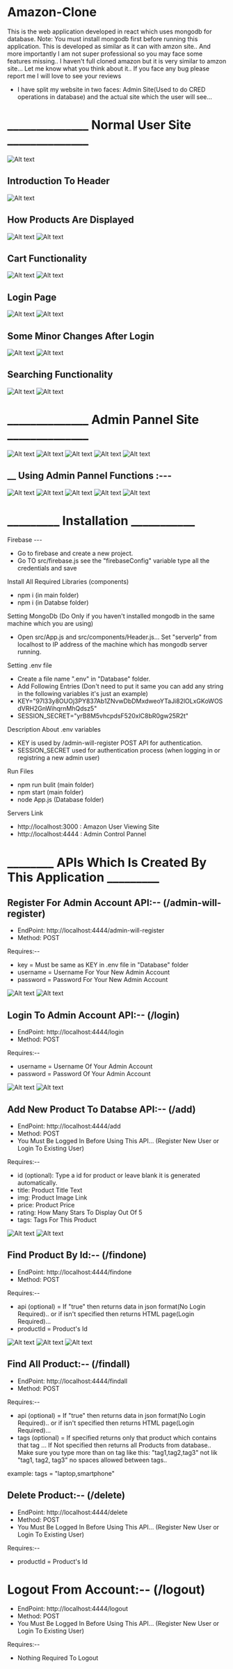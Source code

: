 # Amazon-Clone
This is the web application developed in react which uses mongodb for database. Note: You must install mongodb first before running this application. This is developed as similar as it can with amzon site.. And more importantly I am not super professional so you may face some features missing.. I haven't full cloned amazon but it is very similar to amzon site... Let me know what you think about it.. If you face any bug please report me I will love to see your reviews

* I have split my website in two faces: Admin Site(Used to do CRED operations in database) and the actual site which the user will see...

# ______________ Normal User Site ______________
![Alt text](https://user-images.githubusercontent.com/54973413/130322747-4d1039ec-dde8-4eeb-8764-abd17dcb297a.png "Amazon Site Look")

## Introduction To Header
![Alt text](https://user-images.githubusercontent.com/54973413/130324829-6d848251-52e3-4a53-b540-3034627b4fba.jpg "Amazon Site Look")


## How Products Are Displayed
![Alt text](https://user-images.githubusercontent.com/54973413/130324837-9dc63568-4eef-44de-a2bd-d494e9cc36b1.jpg "Amazon Site Look")
![Alt text](https://user-images.githubusercontent.com/54973413/130324838-d223863b-c484-4fb0-a7b5-b869b2bb5fd6.jpg "Amazon Site Look")

## Cart Functionality
![Alt text](https://user-images.githubusercontent.com/54973413/130324841-326a9110-0496-4f57-9b0f-d330ff2c08d6.jpg "Amazon Site Look")
![Alt text](https://user-images.githubusercontent.com/54973413/130324842-95bc091f-85ae-43d8-af0e-8950826bbbef.jpg "Amazon Site Look")

## Login Page
![Alt text](https://user-images.githubusercontent.com/54973413/130324843-f1a9d3b5-033e-44f9-8bf3-88eb4d8bdaba.jpg "Amazon Site Look")
![Alt text](https://user-images.githubusercontent.com/54973413/130324844-70c8d3a6-8839-4bc9-9bc1-57ab10505c38.jpg "Amazon Site Look")


## Some Minor Changes After Login
![Alt text](https://user-images.githubusercontent.com/54973413/130324845-d5c35de5-5362-4e45-b9e5-c5c49dcb6ac8.jpg "Amazon Site Look")
![Alt text](https://user-images.githubusercontent.com/54973413/130324847-9d343260-e44b-4d03-b350-cb22c128d2a6.jpg "Amazon Site Look")


## Searching Functionality
![Alt text](https://user-images.githubusercontent.com/54973413/130324848-c26aadb9-9883-478f-8c0f-5e7836676105.jpg "Amazon Site Look")
![Alt text](https://user-images.githubusercontent.com/54973413/130324850-33389c5b-bad3-4549-b8ab-e81799771719.jpg "Amazon Site Look")

#
#

# ______________ Admin Pannel Site ______________

![Alt text](https://user-images.githubusercontent.com/54973413/130326962-3a06929a-6da1-4de5-8221-d430943685a8.jpg "Amazon Site Look")
![Alt text](https://user-images.githubusercontent.com/54973413/130326963-153cf18a-76ab-4d6f-b182-35597b7c54e9.jpg "Amazon Site Look")
![Alt text](https://user-images.githubusercontent.com/54973413/130326965-4e2d420e-e5f8-42b3-9caf-bc5747041e0c.jpg "Amazon Site Look")
![Alt text](https://user-images.githubusercontent.com/54973413/130326969-6e3fb17d-6ba0-42fc-a2ff-f3fc6f74ca25.jpg "Amazon Site Look")
![Alt text](https://user-images.githubusercontent.com/54973413/130326971-2e4d28d0-8c88-4629-b86d-499261022558.jpg "Amazon Site Look")

## __ Using Admin Pannel Functions :---
![Alt text](https://user-images.githubusercontent.com/54973413/130326973-bb097f3d-3037-44d3-a15a-0e8dd3812ed1.jpg "Amazon Site Look")
![Alt text](https://user-images.githubusercontent.com/54973413/130326979-af6c54f0-a6c3-403d-8775-bfe0823e9fbf.jpg "Amazon Site Look")
![Alt text](https://user-images.githubusercontent.com/54973413/130326980-2e0e5c55-58d2-4a14-bc08-3cdf04b0f6dd.jpg "Amazon Site Look")
![Alt text](https://user-images.githubusercontent.com/54973413/130326982-9e2af4ae-c09d-430e-acae-f46f1da33278.jpg "Amazon Site Look")
![Alt text](https://user-images.githubusercontent.com/54973413/130326984-01a4b531-15e5-4bf7-83b0-625d95d08036.jpg "Amazon Site Look")


# _________ Installation ___________

Firebase ---

* Go to firebase and create a new project.
* Go TO src/firebase.js see the "firebaseConfig" variable type all the credentials and save

Install All Required Libraries (components)

* npm i (in main folder)
* npm i (in Databse folder)

Setting MongoDb (Do Only if you haven't installed mongodb in the same machine which you are using)

* Open src/App.js and src/components/Header.js... Set "serverIp" from localhost to IP address of the machine which has mongodb server running.

Setting .env file

* Create a file name ".env" in "Database" folder.
* Add Following Entries (Don't need to put it same you can add any string in the following variables it's just an example)
* KEY="97l33y8OUOj3PY837Ab1ZNvwDbDMxdweoYTaJi82lOLxGKoWOSdVRH2GnWihqrnMhQdsz5"
* SESSION_SECRET="yrB8M5vhcpdsF520xlC8bR0gw25R2t"

Description About .env variables

* KEY is used by /admin-will-register POST API for authentication.
* SESSION_SECRET used for authentication process (when logging in or registring a new admin user)


Run Files

* npm run bulit (main folder)
* npm start (main folder)
* node App.js (Database folder)

Servers Link

* http://localhost:3000 : Amazon User Viewing Site
* http://localhost:4444 : Admin Control Pannel


# ________ APIs Which Is Created By This Application _________

## Register For Admin Account API:-- (/admin-will-register)

* EndPoint: http://localhost:4444/admin-will-register
* Method: POST

Requires:--

* key = Must be same as KEY in .env file in "Database" folder
* username = Username For Your New Admin Account
* password = Password For Your New Admin Account


![Alt text](https://user-images.githubusercontent.com/54973413/130347337-f06d80cf-7d89-4bc9-a1fc-98ae5fa92d6d.jpg "Amazon Site Look")
![Alt text](https://user-images.githubusercontent.com/54973413/130347339-747cc0e8-1537-4390-a40d-aed6c00118a1.jpg "Amazon Site Look")


## Login To Admin Account API:-- (/login)

* EndPoint: http://localhost:4444/login
* Method: POST

Requires:--

* username = Username Of Your Admin Account
* password = Password Of Your Admin Account


![Alt text](https://user-images.githubusercontent.com/54973413/130347667-812d0d16-f0dd-4280-adda-fce03f79a8fe.jpg "Amazon Site Look")
![Alt text](https://user-images.githubusercontent.com/54973413/130347669-4c24d680-d6e9-456f-9630-b4426230b1b8.jpg "Amazon Site Look")


## Add New Product To Databse API:-- (/add)

* EndPoint: http://localhost:4444/add
* Method: POST
* You Must Be Logged In Before Using This API... (Register New User or Login To Existing User)

Requires:--

* id (optional): Type a id for product or leave blank it is generated automatically.
* title: Product Title Text
* img: Product Image Link
* price: Product Price
* rating: How Many Stars To Display Out Of 5
* tags: Tags For This Product


![Alt text](https://user-images.githubusercontent.com/54973413/130347897-360d0679-8323-4995-9f80-ce1b6d1afc0a.jpg "Amazon Site Look")
![Alt text](https://user-images.githubusercontent.com/54973413/130347899-fae76446-6ec4-41ee-a04d-85167dc2f450.jpg "Amazon Site Look")


## Find Product By Id:-- (/findone)

* EndPoint: http://localhost:4444/findone
* Method: POST

Requires:--

* api (optional) = If "true" then returns data in json format(No Login Required).. or if isn't specified then returns HTML page(Login Required)...
* productId = Product's Id


![Alt text](https://user-images.githubusercontent.com/54973413/130348356-6f86e32b-f3d4-4b06-b82f-8d6b433fb196.jpg "Amazon Site Look")
![Alt text](https://user-images.githubusercontent.com/54973413/130348361-46d3ad97-42ec-409a-9f97-b09735d38781.jpg "Amazon Site Look")
![Alt text](https://user-images.githubusercontent.com/54973413/130348363-113eea59-0c93-465c-93ad-827c835e9c5b.jpg "Amazon Site Look")


## Find All Product:-- (/findall)

* EndPoint: http://localhost:4444/findall
* Method: POST

Requires:--

* api (optional) = If "true" then returns data in json format(No Login Required).. or if isn't specified then returns HTML page(Login Required)...
* tags (optional) = If specified returns only that product which contains that tag ... If Not specified then returns all Products from database.. Make sure you type more than on tag like this: "tag1,tag2,tag3" not lik "tag1, tag2, tag3" no spaces allowed between tags..

example: tags = "laptop,smartphone"


## Delete Product:-- (/delete)

* EndPoint: http://localhost:4444/delete
* Method: POST
* You Must Be Logged In Before Using This API... (Register New User or Login To Existing User)

Requires:--

* productId = Product's Id

# Logout From Account:-- (/logout)

* EndPoint: http://localhost:4444/logout
* Method: POST
* You Must Be Logged In Before Using This API... (Register New User or Login To Existing User)

Requires:--

* Nothing Required To Logout
